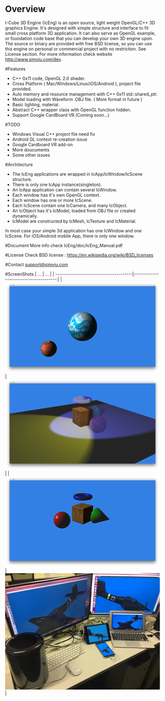 # Overview
I-Cube 3D Engine (IcEng) is an open source, light weight OpenGL/C++ 3D graphics Engine. It's designed with simple structure and interface to fit small cross platform 3D application. It can also serve as OpenGL example, or foundation code base that you can develop your own 3D engine upon.
The source or binary are provided with free BSD license, so you can use this engine on personal or commercial project with no restriction. See License section.
For more information check website http://www.simviu.com/dev.

#Features
* C++ 0x11 code, OpenGL 2.0 shader.
* Cross Platform ( Mac/Windows/Linux/iOS/Android ), project file provided.
* Auto memory and resource management with C++ 0x11 std::shared_ptr.
* Model loading with Waveform .OBJ file. ( More format in future )
* Basic lighting, material.
* Abstract C++ wrapper class with OpenGL function hidden.
* Support Google CardBoard VR.(Coming soon...)

#TODO
* Windows Visual C++ project file need fix
* Android GL context re-creation issue
* Google Cardboard VR add-on
* More doucuments
* Some other issues

#Architecture
* The IcEng applications are wrapped in IcApp/IcWindow/IcScene structure. 
* There is only one IcApp instance(singleton). 
* An IcApp application can contain several IcWindow. 
* Each window has it's own OpenGL context. 
* Each window has one or more IcScene. 
* Each IcScene contain one IcCamera, and many IcObject.
* An IcObject has it's IcModel, loaded from OBJ file or created dynamically.
* IcModel are constructed by IcMesh, IcTexture and IcMaterial.

In most case your simple 3d application has one IcWindow and one IcScene. For iOS/Android mobile App, there is only one window.

#Document
More info check IcEng/doc/IcEng_Manual.pdf

#License
Check BSD license :
https://en.wikipedia.org/wiki/BSD_licenses

#Contact
support@simviu.com

#ScreenShots
| ...                                    | ...                                    |
| ---------------------------------------|:--------------------------------------:|
| ![alt tag](doc/ScreenShots/1.png)      | ![alt tag](doc/ScreenShots/2.png)      |
| ![alt tag](doc/ScreenShots/3.png)      | ![alt tag](doc/ScreenShots/4.png)      | 



